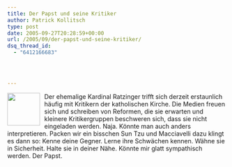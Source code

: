 ```yaml
---
title: Der Papst und seine Kritiker
author: Patrick Kollitsch
type: post
date: 2005-09-27T20:28:59+00:00
url: /2005/09/der-papst-und-seine-kritiker/
dsq_thread_id:
  - "6412166683"




---
```

<img src="/images/105.jpg" style="height:75px;width:75px;float:left;margin-right:10px;" />Der ehemalige Kardinal Ratzinger trifft sich derzeit erstaunlich h&auml;ufig mit Kritikern der katholischen Kirche. Die Medien freuen sich und schreiben von Reformen, die sie erwarten und kleinere Kritikergruppen beschweren sich, dass sie nicht eingeladen werden. Naja. K&ouml;nnte man auch anders interpretieren. Packen wir ein bisschen Sun Tzu und Macciavelli dazu klingt es dann so: Kenne deine Gegner. Lerne ihre Schw&auml;chen kennen. W&auml;hne sie in Sicherheit. Halte sie in deiner N&auml;he. K&ouml;nnte mir glatt sympathisch werden. Der Papst.